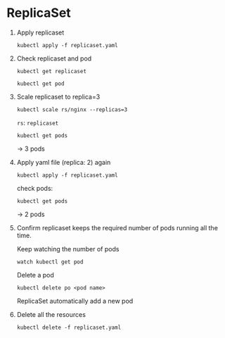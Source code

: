# ReplicaSet

1. Apply replicaset

    ```
    kubectl apply -f replicaset.yaml
    ```
1. Check replicaset and pod

    ```
    kubectl get replicaset
    ```

    ```
    kubectl get pod
    ```

1. Scale replicaset to replica=3

    ```
    kubectl scale rs/nginx --replicas=3
    ```

    `rs`: `replicaset`

    ```
    kubectl get pods
    ```

    -> 3 pods

1. Apply yaml file (replica: 2) again

    ```
    kubectl apply -f replicaset.yaml
    ```

    check pods:
    ```
    kubectl get pods
    ```

    -> 2 pods

1. Confirm replicaset keeps the required number of pods running all the time.

    Keep watching the number of pods

    ```
    watch kubectl get pod
    ```

    Delete a pod

    ```
    kubectl delete po <pod name>
    ```

    ReplicaSet automatically add a new pod

1. Delete all the resources

    ```
    kubectl delete -f replicaset.yaml
    ```
